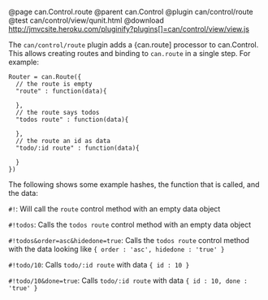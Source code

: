 @page can.Control.route 
@parent can.Control
@plugin can/control/route
@test can/control/view/qunit.html
@download http://jmvcsite.heroku.com/pluginify?plugins[]=can/control/view/view.js

The `can/control/route` plugin adds a {can.route] processor to can.Control.  This allows
creating routes and binding to `can.route` in a single step.  For example:

    Router = can.Route({
      // the route is empty
      "route" : function(data){
      
      },
      // the route says todos
      "todos route" : function(data){
      
      },
      // the route an id as data
      "todo/:id route" : function(data){
      
      }
    })

The following shows some example hashes, the function that is called, and the data:

`#!`: Will call the `route` control method with an empty data object

`#!todos`: Calls the `todos route` control method with an empty data object

`#!todos&order=asc&hidedone=true`: Calls the `todos route` control method with the data looking like
`{ order : 'asc', hidedone : 'true' }`

`#!todo/10`: Calls `todo/:id route` with data `{ id : 10 }`

`#!todo/10&done=true`: Calls `todo/:id route` with data `{ id : 10, done : 'true' }`
